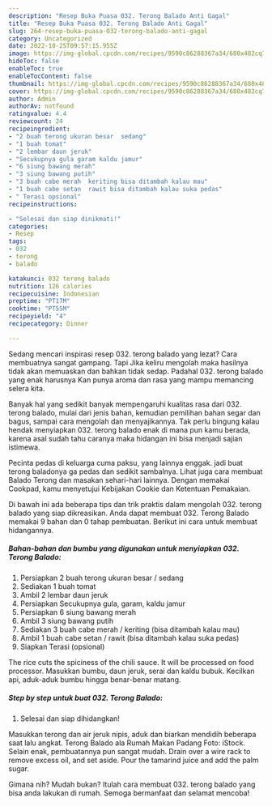 ```yaml
---
description: "Resep Buka Puasa 032. Terong Balado Anti Gagal"
title: "Resep Buka Puasa 032. Terong Balado Anti Gagal"
slug: 264-resep-buka-puasa-032-terong-balado-anti-gagal
category: Uncategorized
date: 2022-10-25T09:57:15.955Z
image: https://img-global.cpcdn.com/recipes/9590c86288367a34/680x482cq70/032-terong-balado-foto-resep-utama.jpg
hideToc: false
enableToc: true
enableTocContent: false
thumbnail: https://img-global.cpcdn.com/recipes/9590c86288367a34/680x482cq70/032-terong-balado-foto-resep-utama.jpg
cover: https://img-global.cpcdn.com/recipes/9590c86288367a34/680x482cq70/032-terong-balado-foto-resep-utama.jpg
author: Admin
authorAv: notfound
ratingvalue: 4.4
reviewcount: 24
recipeingredient:
- "2 buah terong ukuran besar  sedang"
- "1 buah tomat"
- "2 lembar daun jeruk"
- "Secukupnya gula garam kaldu jamur"
- "6 siung bawang merah"
- "3 siung bawang putih"
- "3 buah cabe merah  keriting bisa ditambah kalau mau"
- "1 buah cabe setan  rawit bisa ditambah kalau suka pedas"
- " Terasi opsional"
recipeinstructions:

- "Selesai dan siap dinikmati!"
categories:
- Resep
tags:
- 032
- terong
- balado

katakunci: 032 terong balado 
nutrition: 126 calories
recipecuisine: Indonesian
preptime: "PT17M"
cooktime: "PT55M"
recipeyield: "4"
recipecategory: Dinner

---
```



Sedang mencari inspirasi resep 032. terong balado yang lezat? Cara membuatnya sangat gampang. Tapi Jika keliru mengolah maka hasilnya tidak akan memuaskan dan bahkan tidak sedap. Padahal 032. terong balado yang enak harusnya Kan punya aroma dan rasa yang mampu memancing selera kita.


Banyak hal yang sedikit banyak mempengaruhi kualitas rasa dari 032. terong balado, mulai dari jenis bahan, kemudian pemilihan bahan segar dan bagus, sampai cara mengolah dan menyajikannya. Tak perlu bingung kalau hendak menyiapkan 032. terong balado enak di mana pun kamu berada, karena asal sudah tahu caranya maka hidangan ini bisa menjadi sajian istimewa.

Pecinta pedas di keluarga cuma paksu, yang lainnya enggak. jadi buat terong baladonya ga pedas dan sedikit sambalnya. Lihat juga cara membuat Balado Terong dan masakan sehari-hari lainnya. Dengan memakai Cookpad, kamu menyetujui Kebijakan Cookie dan Ketentuan Pemakaian.


Di bawah ini ada beberapa tips dan trik praktis dalam mengolah 032. terong balado yang siap dikreasikan. Anda dapat membuat 032. Terong Balado memakai 9 bahan dan 0 tahap pembuatan. Berikut ini cara untuk membuat hidangannya.

<!--inarticleads1-->

##### Bahan-bahan dan bumbu yang digunakan untuk menyiapkan 032. Terong Balado:

1. Persiapkan 2 buah terong ukuran besar / sedang
1. Sediakan 1 buah tomat
1. Ambil 2 lembar daun jeruk
1. Persiapkan Secukupnya gula, garam, kaldu jamur
1. Persiapkan 6 siung bawang merah
1. Ambil 3 siung bawang putih
1. Sediakan 3 buah cabe merah / keriting (bisa ditambah kalau mau)
1. Ambil 1 buah cabe setan / rawit (bisa ditambah kalau suka pedas)
1. Siapkan  Terasi (opsional)


The rice cuts the spiciness of the chili sauce. It will be processed on food processor. Masukkan bumbu, daun jeruk, serai dan kaldu bubuk. Kecilkan api, aduk-aduk bumbu hingga benar-benar matang. 

<!--inarticleads2-->

##### Step by step untuk buat 032. Terong Balado:


1. Selesai dan siap dihidangkan!

Masukkan terong dan air jeruk nipis, aduk dan biarkan mendidih beberapa saat lalu angkat. Terong Balado ala Rumah Makan Padang Foto: iStock. Selain enak, pembuatannya pun sangat mudah. Drain over a wire rack to remove excess oil, and set aside. Pour the tamarind juice and add the palm sugar. 

Gimana nih? Mudah bukan? Itulah cara membuat 032. terong balado yang bisa anda lakukan di rumah. Semoga bermanfaat dan selamat mencoba!
